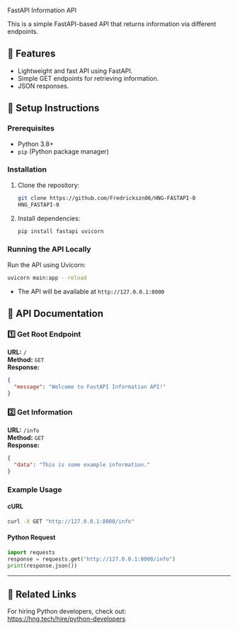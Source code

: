  FastAPI Information API

This is a simple FastAPI-based API that returns information via different endpoints.

## 📌 Features
- Lightweight and fast API using FastAPI.
- Simple GET endpoints for retrieving information.
- JSON responses.

## 🚀 Setup Instructions

### Prerequisites
- Python 3.8+
- `pip` (Python package manager)

### Installation
1. Clone the repository:
   ```bash
   git clone https://github.com/Fredrickszn06/HNG-FASTAPI-0
   HNG_FASTAPI-0
   ```



2. Install dependencies:
   ```bash
   pip install fastapi uvicorn
   ```

### Running the API Locally
Run the API using Uvicorn:
```bash
uvicorn main:app --reload
```
- The API will be available at `http://127.0.0.1:8000`

## 📡 API Documentation

### 1️⃣ Get Root Endpoint
**URL:** `/`  
**Method:** `GET`  
**Response:**
```json
{
  "message": "Welcome to FastAPI Information API!"
}
```

### 2️⃣ Get Information
**URL:** `/info`  
**Method:** `GET`  
**Response:**
```json
{
  "data": "This is some example information."
}
```

### Example Usage
#### cURL
```bash
curl -X GET "http://127.0.0.1:8000/info"
```
#### Python Request
```python
import requests
response = requests.get("http://127.0.0.1:8000/info")
print(response.json())
```

---

## 🔗 Related Links
For hiring Python developers, check out:  
https://hng.tech/hire/python-developers
